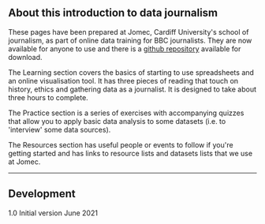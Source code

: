 ## About this introduction to data journalism

These pages have been prepared at Jomec, Cardiff University's school of journalism, as part of online data training for BBC journalists. They are now available for anyone to use and there is a [github repository](https://github.com/aodhanlutetiae/dj) available for download.

The Learning section covers the basics of starting to use spreadsheets and an online visualisation tool. It has three pieces of reading that touch on history, ethics and gathering data as a journalist. It is designed to take about three hours to complete.

The Practice section is a series of exercises with accompanying quizzes that allow you to apply basic data analysis to some datasets (i.e. to 'interview' some data sources).

The Resources section has useful people or events to follow if you're getting started and has links to resource lists and datasets lists that we use at Jomec.

---
## Development

1.0   Initial version  June 2021
